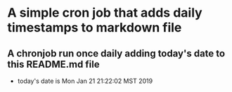 A simple cron job that adds daily timestamps to markdown file
============================================================
## A chronjob run once daily adding today's date to this README.md file
* today's date is Mon Jan 21 21:22:02 MST 2019
